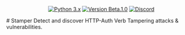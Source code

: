 <p align="center">
  <p align="center">
    <a href="http://www.python.org/download/"><img alt="Python 3.x" src="https://img.shields.io/badge/Version-Beta.1.0-yellow"></a>
    <a href="https://github.com/3vil-Tux/Stamper"><img alt="Version Beta.1.0" src="https://img.shields.io/badge/Python-3.x-orange"></a>
    <a href=""><img alt="Discord" src="img.shields.io/badge/Discord-aaa-blue"></a>
</p>
</p>
# Stamper
Detect and discover HTTP-Auth Verb Tampering attacks &amp; vulnerabilities.
